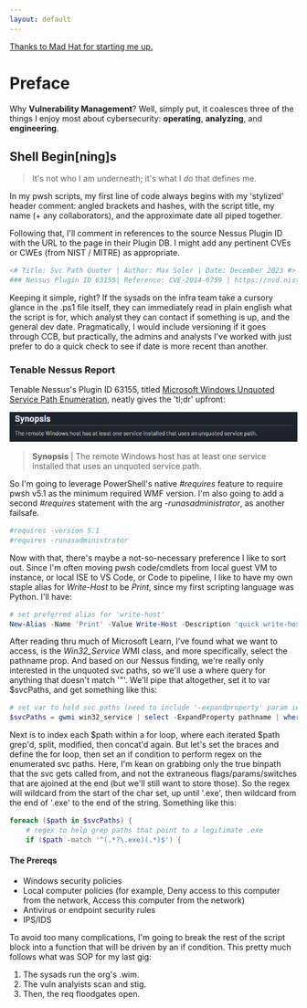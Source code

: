 ```yaml
---
layout: default
---
```


[Thanks to Mad Hat for starting me up.](https://www.youtube.com/@madhatistaken)

# Preface

Why **Vulnerability Management**? Well, simply put, it coalesces three of the things I enjoy most about cybersecurity: **operating**, **analyzing**, and **engineering**. 

## Shell Begin[ning]s

> It's not who I am underneath; it's what I _do_ that defines me.

In my pwsh scripts, my first line of code always begins with my 'stylized' header comment: angled brackets and hashes, with the script title, my name (+ any collaborators), and the approximate date all piped together.

Following that, I'll comment in references to the source Nessus Plugin ID with the URL to the page in their Plugin DB. I might add any pertinent CVEs or CWEs (from NIST / MITRE) as appropriate.

```powershell
<# Title: Svc Path Quoter | Author: Max Soler | Date: December 2023 #>
### Nessus Plugin ID 63155| Reference: CVE-2014-0759 | https://nvd.nist.gov/vuln/detail/CVE-2014-0759 ###
```

Keeping it simple, right? If the sysads on the infra team take a cursory glance in the .ps1 file itself, they can immediately read in plain english what the script is for, which analyst they can contact if something is up, and the general dev date. Pragmatically, I would include versioning if it goes through CCB, but practically, the admins and analysts I've worked with just prefer to do a quick check to see if date is more recent than another.

### Tenable Nessus Report

Tenable Nessus's Plugin ID 63155, titled [Microsoft Windows Unquoted Service Path Enumeration](https://www.tenable.com/plugins/nessus/63155), neatly gives the 'tl;dr' upfront:

![Synopsis](https://github.com/MAXAPOWER/maxpower.github.io/blob/main/nessus%20synopsis.png)
> **Synopsis** | The remote Windows host has at least one service installed that uses an unquoted service path.

So I'm going to leverage PowerShell's native _#requires_ feature to require pwsh v5.1 as the minimum required WMF version. I'm also going to add a second _#requires_ statement with the arg _-runasadministrator_, as another failsafe.

```powershell
#requires -version 5.1
#requires -runasadministrator
```

Now with that, there's maybe a not-so-necessary preference I like to sort out. Since I'm often moving pwsh code/cmdlets from local guest VM to instance, or local ISE to VS Code, or Code to pipeline, I like to have my own staple alias for _Write-Host_ to be _*Print*_, since my first scripting language was Python. I'll have:

```powershell
# set preferred alias for 'write-host'
New-Alias -Name 'Print' -Value Write-Host -Description 'quick write-host alias' -Option ReadOnly -Force
```

After reading thru much of Microsoft Learn, I've found what we want to access, is the _Win32_Service_ WMI class, and more specifically, select the pathname prop. And based on our Nessus finding, we're really only interested in the unquoted svc paths, so we'll use a where query for anything that doesn't match '"'. We'll pipe that altogether, set it to var $svcPaths, and get something like this:

```powershell
# set var to hold svc paths (need to include '-expandproperty' param in order to retain original $obj props)
$svcPaths = gwmi win32_service | select -ExpandProperty pathname | where {$_ -notmatch '"'}
```

Next is to index each $path within a for loop, where each iterated $path grep'd, split, modified, then concat'd again. But let's set the braces and define the for loop, then set an if condition to perform regex on the enumerated svc paths. Here, I'm kean on grabbing only the true binpath that the svc gets called from, and not the extraneous flags/params/switches that are ajoined at the end (but we'll still want to store those). So the regex will wildcard from the start of the char set, up until '.exe', then wildcard from the end of '.exe' to the end of the string. Something like this:

```powershell
foreach ($path in $svcPaths) {
    # regex to help grep paths that point to a legitimate .exe
    if ($path -match '^(.*?\.exe)(.*)$') {
```

#### The Prereqs

*   Windows security policies
*   Local computer policies (for example, Deny access to this computer from the network, Access this computer from the network)
*   Antivirus or endpoint security rules
*   IPS/IDS

To avoid too many complications, I'm going to break the rest of the script block into a function that will be driven by an if condition. This pretty much follows what was SOP for my last gig:

1.  The sysads run the org's .wim.
2.  The vuln analyists scan and stig.
3.  Then, the req floodgates open.
